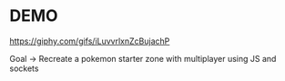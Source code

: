 # DEMO
https://giphy.com/gifs/iLuvvrlxnZcBujachP

Goal -> Recreate a pokemon starter zone with multiplayer using JS and sockets
